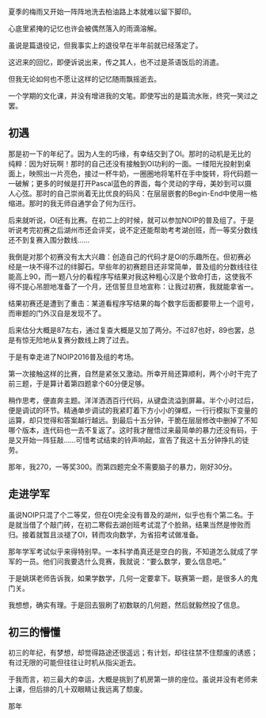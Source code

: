 夏季的梅雨又开始一阵阵地洗去柏油路上本就难以留下脚印。

心底里紧掩的记忆也许会被偶然落入的雨滴溶解。

虽说是篇退役记，但我事实上的退役早在半年前就已经落定了。

这迟来的回忆，即便诉说出来，传之其人，也不过是茶语饭后的消遣。

但我无论如何也不愿让这样的记忆随雨飘摇逝去。

一个学期的文化课，并没有增进我的文笔。即使写出的是篇流水账，终究一笑过之罢。

## **初遇**

那是初一下的年纪了。因为人生的巧缘，有幸结交到了OI。那时的动机是无比的纯粹：因为好玩啊！那时的自己还没有接触到OI功利的一面。一缕阳光投射到桌面上，映照出一片亮色，接过一杯牛奶，一圈圈地将笔杆在手中旋转，将代码题一一破解；更多的时候是打开Pascal蓝色的界面，每个灵动的字母，美妙到可以摄人心弦。那时的自己崇尚着无比优良的码风：在层层嵌套的Begin-End中使用一格缩进。那时的我无师自通学会了何为压行。

后来就听说，OI还有比赛。在初二上的时候，就可以参加NOIP的普及组了。于是听说考完初赛之后湖州市还会评奖，说不定还能帮助考考湖创班，而一等奖分数线还不到复赛入围分数线……

我倒是对那个初赛没有太大兴趣：创造自己的代码才是OI的乐趣所在。但初赛必经是一块不得不过的绊脚石。早些年的初赛题目还非常简单，普及组的分数线往往能高上90，而一题八分的看程序写结果对我这种粗心汉是个致命打击，这使我不得不提心吊胆地准备了一个月，还信誓旦旦地宣称：让我过初赛，我就能拿省一。

结果初赛还是遭到了重击：某道看程序写结果的每个数字后面都要带上一个逗号，而审题的门外汉自是发现不了。

后来估分大概是87左右，通过复查大概是又加了两分。不过87也好，89也罢，总是有惊无险地从复赛分数线上跨了过去。

于是有幸走进了NOIP2016普及组的考场。

第一次接触这样的比赛，自然是紧张又激动。所幸开局还算顺利，两个小时干完了前三题，于是算计着第四题拿个60分便足够。

稍作思考，便直奔主题。洋洋洒洒百行代码，从键盘流溢到屏幕。半个小时过后，便是调试的环节。精通单步调试的我紧盯着下方小小的弹框，一行行模拟下变量的运算，却只觉得和答案越行越远。到最后十五分钟，干脆在层层修改中删掉了不知哪个版本，连代码也一去不复返了。这时我才醒悟过来最简单的暴力还没有码，于是又开始一阵狂敲……可惜考试结束的铃声响起，宣告了我这十五分钟挣扎的徒劳。

那年，我270，一等奖300。而第四题完全不需要脑子的暴力，刚好30分。

## **走进学军**

虽说NOIP只混了个二等奖，但在OI完全没有普及的湖州，似乎也有个第二名。于是就当借了个敲门砖，在初二寒假去湖创班考试混了个脸熟，结果当然是惨败而归。接着就暂且淡褪了OI，转而攻向数学，为省招考试做准备。

那年学军考试似乎来得特别早。一本科学甬真还是空白的我，不知道怎么就成了学军的一员。他们问我要选什么竞赛，我就说：“要么数学，要么信息吧。”

于是姚琪老师告诉我，如果学数学，几何一定要拿下。联赛第一题，是很多人的鬼门关。

我想想，确实有理。于是回去狠刷了初数联的几何题，然后就毅然投了信息。

## **初三的懵懂**

初三的年纪，有梦想，却觉得路途还很遥远；有计划，却往往禁不住颓废的诱惑；有过无限的可能但往往让时机从指尖逝去。

于我而言，初三最大的幸运，大概是挑到了机房第一排的座位。虽说并没有老师来上课，但后排的几十双眼睛让我远离了颓废。

那年